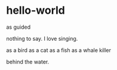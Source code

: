 # hello-world
as guided

nothing to say.
I love singing.

as a bird
as a cat
as a fish
as a whale killer

behind the water.
